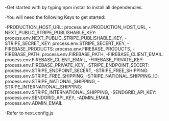 -Get started with by typing npm install to install all dependencies.

-You will need the following Keys to get started:

-PRODUCTION_HOST_URL: process.env.PRODUCTION_HOST_URL,
-NEXT_PUBLIC_STRIPE_PUBLISHABLE_KEY: process.env.NEXT_PUBLIC_STRIPE_PUBLISHABLE_KEY,
-STRIPE_SECRET_KEY: process.env.STRIPE_SECERT_KEY,
-FIREBASE_PRODUCTS: process.env.FIREBASE_PRODUCTS,
-FIREBASE_PATH: process.env.FIREBASE_PATH,
-FIREBASE_CLIENT_EMAIL: process.env.FIREBASE_CLIENT_EMAIL,
-FIREBASE_PRIVATE_KEY: process.env.FIREBASE_PRIVATE_KEY,
-STRIPE_ENDPOINT_SECERT: process.env.STRIPE_ENDPOINT_SECERT,
-STRIPE_FREE_SHIPPING: process.env.STRIPE_FREE_SHIPPING,
-STRIPE_NATIONAL_SHIPPING_ID: process.env.STRIPE_NATIONAL_SHIPPING,
-STRIPE_INTERNATIONAL_SHIPPING: process.env.STRIPE_INTERNATIONAL_SHIPPING,
-SENDGRID_API_KEY: process.env.SENDGRID_API_KEY,
-ADMIN_EMAIL: process.env.ADMIN_EMAIL

-Refer to next.config.js
